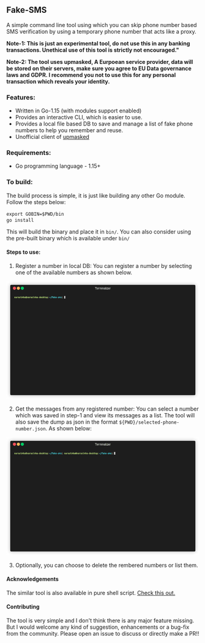 ## Fake-SMS
A simple command line tool using which you can skip phone number based SMS verification by using a temporary phone number that acts like a proxy.

**Note-1: This is just an experimental tool, do not use this in any banking transactions. Unethical use of this tool is strictly not encouraged."**

**Note-2: The tool uses upmasked, A Eurpoean service provider, data will be stored on their servers, make sure you agree to EU Data governance laws and GDPR. I recommend you not to use this for any personal transaction which reveals your identity.** 

### Features:
* Written in Go-1.15 (with modules support enabled)
* Provides an interactive CLI, which is easier to use.
* Provides a local file based DB to save and manage a list of fake phone numbers to help you remember and reuse.
* Unofficial client of [upmasked](https://upmasked.com)

### Requirements:
* Go programming language - 1.15+

### To build:
The build process is simple, it is just like building any other Go module. Follow the steps below:
```
export GOBIN=$PWD/bin
go install
```
This will build the binary and place it in `bin/`.
You can also consider using the pre-built binary which is available under `bin/`

#### Steps to use:
1. Register a number in local DB:
You can register a number by selecting one of the available numbers as shown below.

![register-number](./gifs/add.gif)

2. Get the messages from any registered number:
You can select a number which was saved in step-1 and view its messages as a list. The tool will also save the dump as json in the format `${PWD}/selected-phone-number.json`. As shown below:

![get-messages](./gifs/messages.gif)

3. Optionally, you can choose to delete the rembered numbers or list them.

#### Acknowledgements
The similar tool is also available in pure shell script. [Check this out.](https://github.com/sdushantha/tmpsms)

#### Contributing
The tool is very simple and I don't think there is any major feature missing. But I would welcome any kind of suggestion, enhancements or a bug-fix from the community. Please open an issue to discuss or directly make a PR!!

